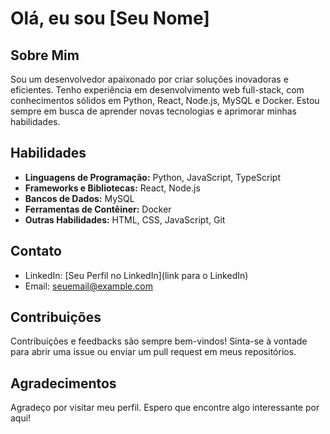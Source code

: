 # Olá, eu sou [Seu Nome]

## Sobre Mim

Sou um desenvolvedor apaixonado por criar soluções inovadoras e eficientes. Tenho experiência em desenvolvimento web full-stack, com conhecimentos sólidos em Python, React, Node.js, MySQL e Docker. Estou sempre em busca de aprender novas tecnologias e aprimorar minhas habilidades.

## Habilidades

- **Linguagens de Programação:** Python, JavaScript, TypeScript
- **Frameworks e Bibliotecas:** React, Node.js
- **Bancos de Dados:** MySQL
- **Ferramentas de Contêiner:** Docker
- **Outras Habilidades:** HTML, CSS, JavaScript, Git

## Contato

- LinkedIn: [Seu Perfil no LinkedIn](link para o LinkedIn)
- Email: seuemail@example.com

## Contribuições

Contribuições e feedbacks são sempre bem-vindos! Sinta-se à vontade para abrir uma issue ou enviar um pull request em meus repositórios.

## Agradecimentos

Agradeço por visitar meu perfil. Espero que encontre algo interessante por aqui!

